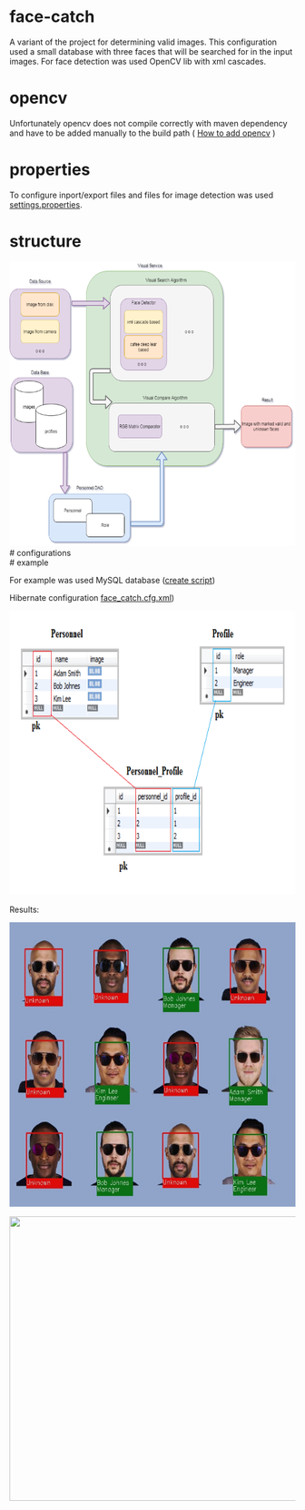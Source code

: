 # face-catch
A variant of the project for determining valid images. This configuration used a small database with three faces that will be searched for in the input images. For face detection was used OpenCV lib with xml cascades.
# opencv
Unfortunately opencv does not compile correctly with maven dependency and have to be added manually to the build path
( <a target="_blank" href="https://docs.opencv.org/2.4/doc/tutorials/introduction/java_eclipse/java_eclipse.html#java-eclipse">How to add opencv</a> )
# properties
To configure inport/export files and files for image detection was used <a href="src/main/resources/settings.properties">settings.properties</a>.
# structure
<img src="README/struc_scheme.png" height="500" width="800">
# configurations
<br>
# example
<p>For example was used MySQL database (<a href="src/main/resources/create_db.sql">create script</a>)</p>
<p>Hibernate configuration <a href="src/main/resources/face_catch.cfg.xml">face_catch.cfg.xml</a>)</p>

<img src="README/bd.png" height="500" width="800">
<p>Results:</p>
<img src="test_resources/test1/output.jpg" height="500" width="800">
<p></p>
<img src="test_resources/test2/output.jpg" height="500" width="800">


